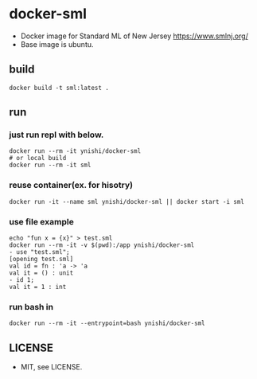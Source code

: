 # docker-sml

* Docker image for Standard ML of New Jersey https://www.smlnj.org/
* Base image is ubuntu. 

## build
```
docker build -t sml:latest .
```

## run
### just run repl with below.
```
docker run --rm -it ynishi/docker-sml
# or local build
docker run --rm -it sml
```
### reuse container(ex. for hisotry)
```
docker run -it --name sml ynishi/docker-sml || docker start -i sml
```
### use file example
```
echo "fun x = {x}" > test.sml
docker run --rm -it -v $(pwd):/app ynishi/docker-sml
- use "test.sml";
[opening test.sml]
val id = fn : 'a -> 'a
val it = () : unit
- id 1;
val it = 1 : int
```
### run bash in
```
docker run --rm -it --entrypoint=bash ynishi/docker-sml
```

## LICENSE
* MIT, see LICENSE.
